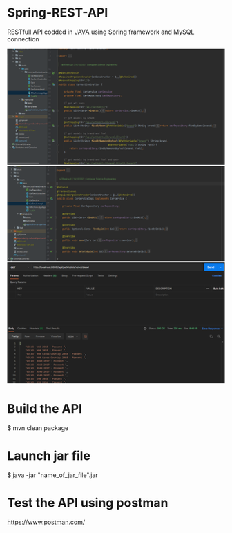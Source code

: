 # Spring-REST-API

RESTfull API codded in JAVA using Spring framework and MySQL connection

<img src="https://github.com/raOliveiraGitHub/Spring-REST-API/blob/main/api.PNG" alt=""/>
<img src="https://github.com/raOliveiraGitHub/Spring-REST-API/blob/main/api2.PNG" alt=""/>
<img src="https://github.com/raOliveiraGitHub/Spring-REST-API/blob/main/postman.PNG" alt=""/>

# Build the API

$ mvn clean package

# Launch jar file

$ java -jar "name_of_jar_file".jar

# Test the API using postman

https://www.postman.com/
